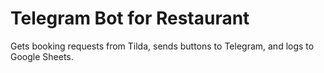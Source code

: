# Telegram Bot for Restaurant

Gets booking requests from Tilda, sends buttons to Telegram, and logs to Google Sheets.
